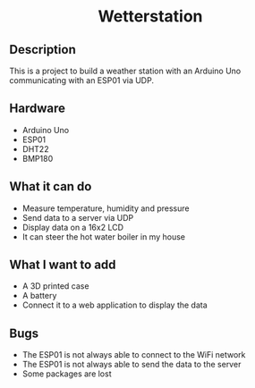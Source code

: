 <h1 align="center">Wetterstation</h1>

## Description

This is a project to build a weather station with an Arduino Uno communicating with an ESP01 via UDP.

## Hardware

- Arduino Uno
- ESP01
- DHT22
- BMP180

## What it can do

- Measure temperature, humidity and pressure
- Send data to a server via UDP
- Display data on a 16x2 LCD
- It can steer the hot water boiler in my house

## What I want to add

- A 3D printed case
- A battery
- Connect it to a web application to display the data

## Bugs

- The ESP01 is not always able to connect to the WiFi network
- The ESP01 is not always able to send the data to the server
- Some packages are lost